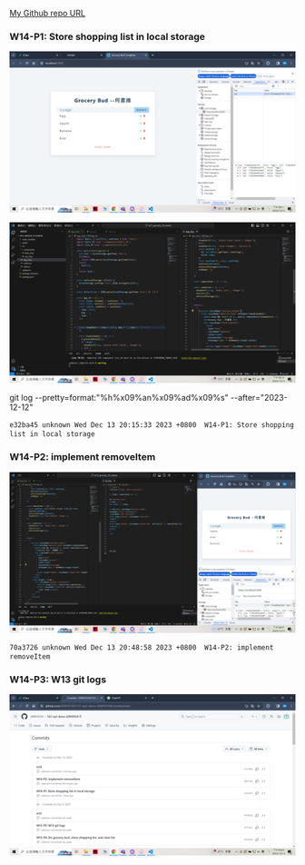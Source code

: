 
[My Github repo URL](https://github.com/209410124/1121-wp1-demo-209410124)

### W14-P1: Store shopping list in local storage
 
![](w14-p1-1.png)
 
![](w14-p1-2.png)


git log --pretty=format:"%h%x09%an%x09%ad%x09%s" --after="2023-12-12"

```
e32ba45 unknown Wed Dec 13 20:15:33 2023 +0800  W14-P1: Store shopping list in local storage
```
### W14-P2: implement removeItem
 
![](w14-p2.png)

```
70a3726 unknown Wed Dec 13 20:48:58 2023 +0800  W14-P2: implement removeItem
```

### W14-P3: W13 git logs
 
![](w14-p3.png)